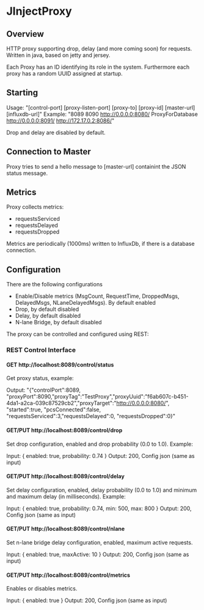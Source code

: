 # JInjectProxy

## Overview

HTTP proxy supporting drop, delay (and more coming soon) for requests.
Written in java, based on jetty and jersey.

Each Proxy has an ID identifying its role in the system. Furthermore each proxy has a random UUID assigned at startup.


## Starting

Usage: "[control-port] [proxy-listen-port] [proxy-to] [proxy-id] [master-url] [influxdb-url]"
Example: "8089 8090 http://0.0.0.0:8080/ ProxyForDatabase http://0.0.0.0:8091/ http://172.17.0.2:8086/"

Drop and delay are disabled by default.


## Connection to Master

Proxy tries to send a hello message to [master-url] containint the JSON status message.


## Metrics

Proxy collects metrics:
- requestsServiced
- requestsDelayed
- requestsDropped

Metrics are periodically (1000ms) written to InfluxDb, if there is a database connection.

## Configuration

There are the following configurations
- Enable/Disable metrics (MsgCount, RequestTime, DroppedMsgs, DelayedMsgs, NLaneDelayedMsgs). By default enabled
- Drop, by default disabled
- Delay, by default disabled
- N-lane Bridge, by default disabled

The proxy can be controlled and configured using REST:


### REST Control Interface

#### GET http://localhost:8089/control/status
Get proxy status, example:

Output: "{"controlPort":8089, "proxyPort":8090,"proxyTag":"TestProxy","proxyUuid":"f6ab607c-b451-4da1-a2ca-039c87529cb2","proxyTarget":"http://0.0.0.0:8080/", "started":true, "pcsConnected":false, "requestsServiced":3,"requestsDelayed":0, "requestsDropped":0}"

#### GET/PUT http://localhost:8089/control/drop
Set drop configuration, enabled and drop probability (0.0 to 1.0). Example:

Input:
{
  enabled: true,
  probability: 0.74
}
Output:
200, Config json (same as input)


#### GET/PUT http://localhost:8089/control/delay
Set delay configuration, enabled, delay probability (0.0 to 1.0) and minimum and maximum delay (in milliseconds). Example: 

Input:
{
  enabled: true,
  probability: 0.74,
  min: 500,
  max: 800
}
Output:
200, Config json (same as input)


#### GET/PUT http://localhost:8089/control/nlane
Set n-lane bridge delay configuration, enabled, maximum active requests.

Input:
{
  enabled: true,
  maxActive: 10
}
Output:
200, Config json (same as input)


#### GET/PUT http://localhost:8089/control/metrics
Enables or disables metrics.

Input:
{
  enabled: true
}
Output:
200, Config json (same as input)
